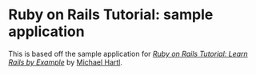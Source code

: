 # Ruby on Rails Tutorial: sample application

This is based off the sample application for
[*Ruby on Rails Tutorial: Learn Rails by Example*](http://railstutorial.org/)
by [Michael Hartl](http://michaelhartl.com/).
